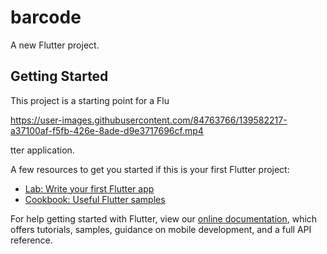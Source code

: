 # barcode

A new Flutter project.

## Getting Started

This project is a starting point for a Flu

https://user-images.githubusercontent.com/84763766/139582217-a37100af-f5fb-426e-8ade-d9e3717696cf.mp4

tter application.

A few resources to get you started if this is your first Flutter project:

- [Lab: Write your first Flutter app](https://flutter.dev/docs/get-started/codelab)
- [Cookbook: Useful Flutter samples](https://flutter.dev/docs/cookbook)

For help getting started with Flutter, view our
[online documentation](https://flutter.dev/docs), which offers tutorials,
samples, guidance on mobile development, and a full API reference.
